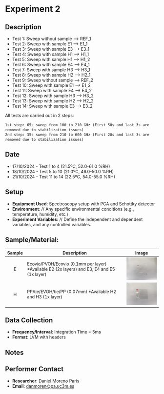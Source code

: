 # Experiment 2 

## Description
  - Test 1: Sweep without sample --> REF_1
  - Test 2: Sweep with sample E1 --> E1_1
  - Test 3: Sweep with sample E3 --> E3_1
  - Test 4: Sweep with sample H1 --> H1_1
  - Test 5: Sweep with sample H1 --> H1_2
  - Test 6: Sweep with sample E4 --> E4_1
  - Test 7: Sweep with sample H3 --> H3_1
  - Test 8: Sweep with sample H2 --> H2_1
  - Test 9: Sweep without sample --> REF_2
  - Test 10: Sweep with sample E1 --> E1_2
  - Test 11: Sweep with sample E4 --> E4_2
  - Test 12: Sweep with sample H3 --> H3_2
  - Test 13: Sweep with sample H2 --> H2_2
  - Test 14: Sweep with sample E3 --> E3_2

  All tests are carried out in 2 steps:

    1st step: 65s sweep from 100 to 210 GHz (First 50s and last 3s are removed due to stabilization issues)
    2nd step: 35s sweep from 210 to 600 GHz (First 20s and last 3s are removed due to stabilization issues)

## Date
- 17/10/2024 - Test 1 to 4 (21.5ºC, 52.0-61.0 %RH)
- 18/10/2024 - Test 5 to 10 (21.0ºC, 46.0-50.0 %RH)
- 21/10/2024 - Test 11 to 14 (22.5ºC, 54.0-55.0 %RH)

## Setup
- **Equipment Used**: Spectroscopy setup with PCA and Schottky detector
- **Environment**: // Any specific environmental conditions (e.g., temperature, humidity, etc.)
- **Experiment Variables**: // Define the independent and dependent variables, and any controlled variables.

## **Sample/Material**: 


| Sample | Description | Image |
|:------:|-------------|-------|
| E      | Ecovio/PVOH/Ecovio (0.1mm per layer) *Available E2 (2x layers) and E3, E4 and E5 (1x layer) | <img src="../../img/E1.jpg" alt="Sample E" width="200"/> |
| H      | PP/tie/EVOH/tie/PP (0.07mm) *Available H2 and H3 (1x layer) | <img src="../../img/H1.jpg" alt="Sample H" width="200"/> |


## Data Collection
- **Frequency/Interval**: Integration Time = 5ms
- **Format**: LVM with headers

## Notes


## Performer Contact
- **Researcher**: Daniel Moreno París
- **Email**: danmoren@pa.uc3m.es